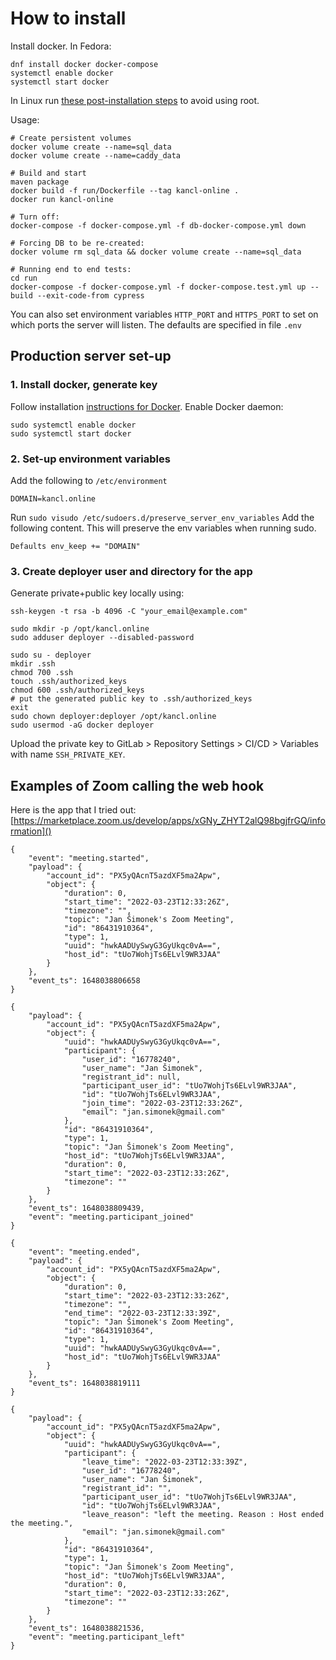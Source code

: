 # How to install

Install docker. In Fedora:

	dnf install docker docker-compose
	systemctl enable docker
	systemctl start docker

In Linux run [these post-installation steps](https://docs.docker.com/engine/install/linux-postinstall/)
to avoid using root.

Usage:

    # Create persistent volumes
	docker volume create --name=sql_data
    docker volume create --name=caddy_data

    # Build and start
    maven package
    docker build -f run/Dockerfile --tag kancl-online .
	docker run kancl-online

	# Turn off:
	docker-compose -f docker-compose.yml -f db-docker-compose.yml down

	# Forcing DB to be re-created:
	docker volume rm sql_data && docker volume create --name=sql_data

    # Running end to end tests:
    cd run
    docker-compose -f docker-compose.yml -f docker-compose.test.yml up --build --exit-code-from cypress

You can also set environment variables `HTTP_PORT` and `HTTPS_PORT`
to set on which ports the server will listen. The defaults are specified in file `.env`


## Production server set-up

### 1. Install docker, generate key
Follow installation [instructions for Docker](https://docs.docker.com/engine/install/debian/).
Enable Docker daemon:
```
sudo systemctl enable docker
sudo systemctl start docker
```

### 2. Set-up environment variables

Add the following to `/etc/environment`
```
DOMAIN=kancl.online
```

Run `sudo visudo /etc/sudoers.d/preserve_server_env_variables`
Add the following content. This will preserve the env variables
when running sudo.
```
Defaults env_keep += "DOMAIN"
```

### 3. Create deployer user and directory for the app

Generate private+public key locally using:
```
ssh-keygen -t rsa -b 4096 -C "your_email@example.com"
```

```
sudo mkdir -p /opt/kancl.online
sudo adduser deployer --disabled-password

sudo su - deployer
mkdir .ssh
chmod 700 .ssh
touch .ssh/authorized_keys
chmod 600 .ssh/authorized_keys
# put the generated public key to .ssh/authorized_keys
exit
sudo chown deployer:deployer /opt/kancl.online
sudo usermod -aG docker deployer
```

Upload the private key to GitLab > Repository Settings > CI/CD > Variables with name `SSH_PRIVATE_KEY`.

## Examples of Zoom calling the web hook

Here is the app that I tried out: [https://marketplace.zoom.us/develop/apps/xGNy_ZHYT2alQ98bgjfrGQ/information]()

```
{
    "event": "meeting.started",
    "payload": {
        "account_id": "PX5yQAcnT5azdXF5ma2Apw",
        "object": {
            "duration": 0,
            "start_time": "2022-03-23T12:33:26Z",
            "timezone": "",
            "topic": "Jan Šimonek's Zoom Meeting",
            "id": "86431910364",
            "type": 1,
            "uuid": "hwkAADUySwyG3GyUkqc0vA==",
            "host_id": "tUo7WohjTs6ELvl9WR3JAA"
        }
    },
    "event_ts": 1648038806658
}

{
    "payload": {
        "account_id": "PX5yQAcnT5azdXF5ma2Apw",
        "object": {
            "uuid": "hwkAADUySwyG3GyUkqc0vA==",
            "participant": {
                "user_id": "16778240",
                "user_name": "Jan Šimonek",
                "registrant_id": null,
                "participant_user_id": "tUo7WohjTs6ELvl9WR3JAA",
                "id": "tUo7WohjTs6ELvl9WR3JAA",
                "join_time": "2022-03-23T12:33:26Z",
                "email": "jan.simonek@gmail.com"
            },
            "id": "86431910364",
            "type": 1,
            "topic": "Jan Šimonek's Zoom Meeting",
            "host_id": "tUo7WohjTs6ELvl9WR3JAA",
            "duration": 0,
            "start_time": "2022-03-23T12:33:26Z",
            "timezone": ""
        }
    },
    "event_ts": 1648038809439,
    "event": "meeting.participant_joined"
}

{
    "event": "meeting.ended",
    "payload": {
        "account_id": "PX5yQAcnT5azdXF5ma2Apw",
        "object": {
            "duration": 0,
            "start_time": "2022-03-23T12:33:26Z",
            "timezone": "",
            "end_time": "2022-03-23T12:33:39Z",
            "topic": "Jan Šimonek's Zoom Meeting",
            "id": "86431910364",
            "type": 1,
            "uuid": "hwkAADUySwyG3GyUkqc0vA==",
            "host_id": "tUo7WohjTs6ELvl9WR3JAA"
        }
    },
    "event_ts": 1648038819111
}

{
    "payload": {
        "account_id": "PX5yQAcnT5azdXF5ma2Apw",
        "object": {
            "uuid": "hwkAADUySwyG3GyUkqc0vA==",
            "participant": {
                "leave_time": "2022-03-23T12:33:39Z",
                "user_id": "16778240",
                "user_name": "Jan Šimonek",
                "registrant_id": "",
                "participant_user_id": "tUo7WohjTs6ELvl9WR3JAA",
                "id": "tUo7WohjTs6ELvl9WR3JAA",
                "leave_reason": "left the meeting. Reason : Host ended the meeting.",
                "email": "jan.simonek@gmail.com"
            },
            "id": "86431910364",
            "type": 1,
            "topic": "Jan Šimonek's Zoom Meeting",
            "host_id": "tUo7WohjTs6ELvl9WR3JAA",
            "duration": 0,
            "start_time": "2022-03-23T12:33:26Z",
            "timezone": ""
        }
    },
    "event_ts": 1648038821536,
    "event": "meeting.participant_left"
}
```
